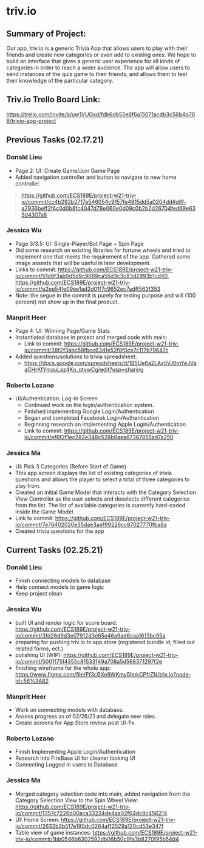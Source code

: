 # triv.io

## Summary of Project: 
Our app, triv.io is a generic Trivia App that allows users to play with their friends and create new categories or even add to existing ones. We hope to build an interface that gives a generic user experience for all kinds of categories in order to reach a wider audience. The app will allow users to send instances of the quiz game to their friends, and allows them to test their knowledge of the particular category.

## Triv.io Trello Board Link: 
https://trello.com/invite/b/uw1VUGxd/fdb6db55e8f6a15071acdb3c56b4b708/trivio-app-project

## Previous Tasks (02.17.21)

### Donald Lieu
* Page 2: UI: Create Game/Join Game Page
* Added navigation controller and button to navigate to new home controller.
> https://github.com/ECS189E/project-w21-triv-io/commit/cc4b292b2717e546054c9157fe4815dd5a0204dd#diff-a2936beff2f4c0d0b8fc4047d78e060e0d09c0b2b2d26704fed69e635d4307a8
### Jessica Wu 
* Page 3/3.5: UI: Single-Player/Bot Page + Spin Page
 * Did some research on existing libraries for fortune wheels and tried to implement one that meets the requirement of the app. Gathered some image assests that will be useful in later development.
 * Links to commit: https://github.com/ECS189E/project-w21-triv-io/commit/51d8f3ab0d5d9c9669ca55d3c3c83d2993b1cd40, https://github.com/ECS189E/project-w21-triv-io/commit/e2ee54fe09ee1ad2d01f7c9652ec7adff563f353
 * Note: the segue in the commit is purely for testing purpose and will (100 percent) not show up in the final product.
### Manprit Heer
* Page 4: UI: Winning Page/Game Stats 
* Instantiated database in project and merged code with main: 
	* Link to commit: https://github.com/ECS189E/project-w21-triv-io/commit/38f2f3abc58fbcc63d1e52f8f0ce7c117b79647c
* Added questions/solutions to trivia spreadsheet: 
	* https://docs.google.com/spreadsheets/d/1B5Ue6a2LAx5VJ6mYeJVaaCHrKfYmauLaz4Kn_qtvwCg/edit?usp=sharing
### Roberto Lozano
* UI/Authentication: Log-In Screen
	* Continued work on the login/authentication system.
	* Finished implementing Google Login/Authentication
	* Began and completed Facebook Login/Authentication
	* Beginning research on implementing Apple Login/Authentication
	* Link to commit: https://github.com/ECS189E/project-w21-triv-io/commit/ef6f2f1ec282e348c528b8aea67367855ad7a250
### Jessica Ma
* UI: Pick 3 Categories (Before Start of Game)
* This app screen displays the list of existing categories of trivia questions and allows the player to select a total of three categories to play from.
* Created an initial Game Model that interacts with the Category Selection View Controller as the user selects and deselects different categories from the list. The list of available categories is currently hard-coded inside the Game Model.
* Link to commit: https://github.com/ECS189E/project-w21-triv-io/commit/7e76402020e35dae3ae199226cc87027770fba8a
* Created trivia questions for the app


## **Current Tasks** (02.25.21)

### Donald Lieu
* Finish connecting models to database
* Help connect models to game logic
* Keep project clean
>
### Jessica Wu 
* built UI and render logic for score board: https://github.com/ECS189E/project-w21-triv-io/commit/3fd26d9d3e07912d3e65e46a9ad6caa1613bc95a
 * preparing for pushing triv.io to app store (registered bundle id, filled out related forms, ect.)
 * polishing UI (WIP): https://github.com/ECS189E/project-w21-triv-io/commit/5001175f4355c81533149a708a5d568371297f2e
 * finishing wireframe for the whole app: https://www.figma.com/file/Ff3cBXe8WKmy5hnkCPfrZN/triv.io?node-id=56%3A82
### Manprit Heer
* Work on connecting models with database.
* Assess progress as of 02/26/21 and delegate new roles. 
* Create screens for App Store review post UI-fix. 

### Roberto Lozano
* Finish Implementing Apple Login/Authentication
* Research into FireBase UI for cleaner looking UI
* Connecting Logged in users to Database
### Jessica Ma
* Merged category selection code into main, added navigation from the Category Selection View to the Spin Wheel View: https://github.com/ECS189E/project-w21-triv-io/commit/1357c7226b00aca33224de4aa02f64dc8c456214
* UI: Home Screen: https://github.com/ECS189E/project-w21-triv-io/commit/2632b3b517e190dc0264af12529a120cd53e347f
* Table view of game instances: https://github.com/ECS189E/project-w21-triv-io/commit/1bb0546b6302592db06b50c9fa3b8270f95b54d4
